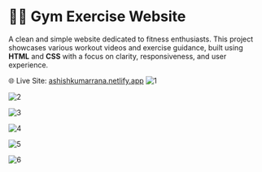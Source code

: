 # 🏋️‍♂️ Gym Exercise Website

A clean and simple website dedicated to fitness enthusiasts. This project showcases various workout videos and exercise guidance, built using **HTML** and **CSS** with a focus on clarity, responsiveness, and user experience.

🌐 Live Site: [ashishkumarrana.netlify.app](https://ashishkumarrana.netlify.app/) 
![1](https://github.com/user-attachments/assets/0e94bf26-14eb-481c-8d03-c05357ec5053) 

![2](https://github.com/user-attachments/assets/95d53d47-ba11-4a7c-90c5-2fef72155526)

![3](https://github.com/user-attachments/assets/ca2be988-e13f-4cd5-82f8-e35d68de6e62)

![4](https://github.com/user-attachments/assets/4c4f9a68-20df-4142-98f5-d2b42c9aeb44)

![5](https://github.com/user-attachments/assets/5a23fb20-8ab6-42cf-a0bf-e219bbb7b953)

![6](https://github.com/user-attachments/assets/af39125e-f689-4cdc-9eaf-d4cd288f4a80)
